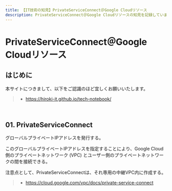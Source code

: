 ```yaml
---
title: 【IT技術の知見】PrivateServiceConnect＠Google Cloudリソース
description: PrivateServiceConnect＠Google Cloudリソースの知見を記録しています。
---
```


# PrivateServiceConnect＠Google Cloudリソース

## はじめに

本サイトにつきまして、以下をご認識のほど宜しくお願いいたします。

> - https://hiroki-it.github.io/tech-notebook/

<br>

## 01. PrivateServiceConnect

グローバルプライベートIPアドレスを発行する。

このグローバルプライベートIPアドレスを指定することにより、Google Cloud側のプライベートネットワーク (VPC) とユーザー側のプライベートネットワークの間を接続できる。

注意点として、PrivateServiceConnectは、それ専用の中継VPC内に作成する。

> - https://cloud.google.com/vpc/docs/private-service-connect

<br>
